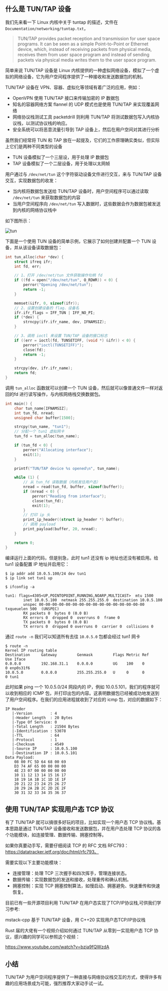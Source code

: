 ## 什么是 TUN/TAP 设备

我们先来看一下 Linux 内核中关于 tuntap 的描述，文件在 `Documentation/networking/tuntap.txt`，

> TUN/TAP provides packet reception and transmission for user space programs.
> It can be seen as a simple Point-to-Point or Ethernet device, which,
> instead of receiving packets from physical media, receives them from
> user space program and instead of sending packets via physical media
> writes them to the user space program.

简单来说 TUN/TAP 设备是 Linux 内核提供的一种虚拟网络设备，模拟了一个虚拟的网络设备，它为用户空间程序提供了一种接收和发送数据包的机制。

TUN/TAP 设备在 VPN、容器、虚拟化等领域有着广泛的应用，例如：

*   OpenVPN 使用 TUN/TAP 接口来传输加密的 IP 数据包
*   知名的容器网络方案 flannel 的 UDP 模式也是使用 TUN/TAP 来实现覆盖网络
*   网络协议栈测试工具 packetdrill 则利用 TUN/TAP 将测试数据包写入内核协议栈，以测试协议栈的响应。
*   安全系统可以将恶意流量引导到 TAP 设备上，然后在用户空间对其进行分析

虽然我们经常将 TUN 和 TAP 放在一起提及，它们的工作原理确实类似，但实际上它们是两种不同类型的设备

*   TUN 设备模拟了一个三层设，用于处理 IP 数据包
*   TAP 设备模拟了一个二层设备，用于处理以太网帧

用户通过与 `/dev/net/tun` 这个字符驱动设备文件进行交互，来与 TUN/TAP 设备交互，实现数据包的收发：

*   当内核将数据包发送给 TUN/TAP 设备时，用户空间程序可以通过读取 `/dev/net/tun` 来获取数据包的内容
*   当用户空间程序向 `/dev/net/tun` 写入数据时，这些数据会作为数据包被发送到内核的网络协议栈中

如下图所示：

![tun](https://p3-juejin.byteimg.com/tos-cn-i-k3u1fbpfcp/cfa2c17afd6d438792114d318eedd0a5~tplv-k3u1fbpfcp-jj-mark:0:0:0:0:q75.image#?w=3395\&h=1808\&s=733700\&e=jpg\&b=fefdfd)

下面是一个使用 TUN 设备的简单示例，它展示了如何创建并配置一个 TUN 设备，并从该设备读取数据包：

```c
int tun_alloc(char *dev) {
    struct ifreq ifr;
    int fd, err;

    // 1、打开 /dev/net/tun 文件获取操作句柄 fd
    if ((fd = open("/dev/net/tun", O_RDWR)) < 0) {
        perror("Opening /dev/net/tun");
        return -1;
    }

    memset(&ifr, 0, sizeof(ifr));
    // 2、设置创建设备的 flag、设备名
    ifr.ifr_flags = IFF_TUN | IFF_NO_PI;
    if (*dev) {
        strncpy(ifr.ifr_name, dev, IFNAMSIZ);
    }

    // 3、调用 ioctl 来设置 TUN/TAP 设备的接口标志
    if ((err = ioctl(fd, TUNSETIFF, (void *) &ifr)) < 0) {
        perror("ioctl(TUNSETIFF)");
        close(fd);
        return -1;
    }

    strcpy(dev, ifr.ifr_name);
    return fd;
}
```

调用 `tun_alloc` 函数就可以创建一个 TUN 设备，然后就可以像普通文件一样对返回的fd 进行读写操作，与内核网络栈交换数据包。

```c
int main() {
    char tun_name[IFNAMSIZ];
    int tun_fd, nread;
    unsigned char buffer[1500];

    strcpy(tun_name, "tun1");
    // 分配一个 tun1 虚拟网卡
    tun_fd = tun_alloc(tun_name);

    if (tun_fd < 0) {
        perror("Allocating interface");
        exit(1);
    }

    printf("TUN/TAP device %s opened\n", tun_name);

    while (1) {
        // 从 tun_fd 读取数据（内核发往用户态）
        nread = read(tun_fd, buffer, sizeof(buffer));
        if (nread < 0) {
            perror("Reading from interface");
            close(tun_fd);
            exit(1);
        }
        // 打印 ip 头
        print_ip_header((struct ip_header *) buffer);
        // 调用 payload
        print_payload(buffer, 20, nread);
    }

    return 0;
}
```

编译运行上面的代码，但是别急，此时 tun1 还没有 ip 地址也还没有被启用。给 tun1 设备配置 IP 地址并启用它：

```shell
$ ip addr add 10.0.5.100/24 dev tun1
$ ip link set tun1 up

$ ifconfig -a

tun1: flags=4305<UP,POINTOPOINT,RUNNING,NOARP,MULTICAST>  mtu 1500
        inet 10.0.5.100  netmask 255.255.255.0  destination 10.0.5.100
        unspec 00-00-00-00-00-00-00-00-00-00-00-00-00-00-00-00  txqueuelen 500  (UNSPEC)
        RX packets 0  bytes 0 (0.0 B)
        RX errors 0  dropped 0  overruns 0  frame 0
        TX packets 0  bytes 0 (0.0 B)
        TX errors 0  dropped 0 overruns 0  carrier 0  collisions 0
```

通过 `route -n` 我们可以知道所有去往 `10.0.5.0` 包都会经过 tun1 网卡

    $ route -n                                                                                                         
    Kernel IP routing table
    Destination     Gateway         Genmask         Flags Metric Ref    Use Iface
    0.0.0.0         192.168.31.1    0.0.0.0         UG    100    0        0 enp0s31f6
    10.0.5.0        0.0.0.0         255.255.255.0   U     0      0        0 tun1

此时如果 ping 一个 10.0.5.0/24 网段内的 IP，例如 10.0.5.101，我们的程序就可以收到相应的 ICMP 包，并打印出包的内容。这表明数据包已经被成功地发送到了用户空间程序。在我们的应用进程就收到了对应的 icmp 包，对应的数据如下：

    IP Header
       |-Version        : 4
       |-Header Length  : 20 Bytes
       |-Type Of Service: 0
       |-Total Length   : 21504 Bytes
       |-Identification : 53078
       |-TTL            : 64
       |-Protocol       : 1
       |-Checksum       : 4549
       |-Source IP      : 10.0.5.100
       |-Destination IP : 10.0.5.101
    Data Payload:
    	08 00 FC 5D 64 68 00 69
    	D3 74 AF 65 00 00 00 00
    	4E 23 07 00 00 00 00 00
    	10 11 12 13 14 15 16 17
    	18 19 1A 1B 1C 1D 1E 1F
    	20 21 22 23 24 25 26 27
    	28 29 2A 2B 2C 2D 2E 2F
    	30 31 32 33 34 35 36 37

## 使用 TUN/TAP 实现用户态 TCP 协议

有了 TUN/TAP 就可以搞很多好玩的项目，比如实现一个用户态 TCP 协议栈。基本思路是通过 TUN/TAP 设备接收和发送数据包，并在用户态处理 TCP 协议的各个功能模块，如连接管理、数据传输、拥塞控制等。

如果你真要动手写，需要仔细阅读 TCP 的 RFC 文档 RFC793： <https://datatracker.ietf.org/doc/html/rfc793。>

需要实现以下主要功能模块：

*   连接管理：处理 TCP 三次握手和四次挥手，管理连接状态。
*   数据传输：实现数据包的发送和接收，处理重传和确认机制。
*   拥塞控制：实现 TCP 拥塞控制算法，如慢启动、拥塞避免、快速重传和快速恢复。

目前已有一些开源项目利用 TUN/TAP 在用户态实现了TCP/IP协议栈,可供我们学习参考:

mstack-cpp 基于 TUN/TAP 设备，用 C++20 实现用户态TCP/IP协议栈

Rust 届的大佬有一个视频介绍如何通过 TUN/TAP 从零到一实现用户态 TCP 协议，感兴趣的同学可以参照这个视频：

<https://www.youtube.com/watch?v=bzja9fQWzdA>

## 小结

TUN/TAP 为用户空间程序提供了一种直接与网络协议栈交互的方式，使得许多有趣的应用场景成为可能，强烈推荐大家动手试一试。
